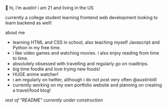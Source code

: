 👋 hi, i’m austin!
i am 21 and living in the US

currently a college student learning frontend web development looking to learn backend as well!

about me
  - learning HTML and CSS in school, also teaching myself Javascript and Python in my free time. 
  - i like video games and watching movies. i also enjoy reading from time to time. 
  - absolutely obsessed with travelling and regularly go on roadtrips.
  - big time foodie and love trying new foods!
  - HUGE anime watcher!
  - i am regularly on twitter, although i do not post very often @austinlolll
  - currently working on my own portfolio website and planning on creating a travel/food blog!

*rest of "README" currently under construction*
<!---
leeaustin9/leeaustin9 is a ✨ special ✨ repository because its `README.md` (this file) appears on your GitHub profile.
You can click the Preview link to take a look at your changes.
--->
